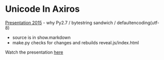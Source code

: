 # Unicode In Axiros 
[Presentation 2015](https://axchange.axiros.com/multimedia/unicode/unicode_in_axiros/reveal.js/index.html#/text-in-axiros-python-processes) - why Py2.7 / bytestring sandwich / defaultencoding(utf-8)

- source is in show.markdown
- make.py checks for changes and rebuilds reveal.js/index.html


Watch the presentation [here](https://axchange.axiros.com/multimedia/unicode/unicode_in_axiros/reveal.js/index.html#/text-in-axiros-python-processes)



